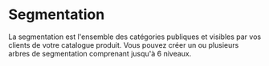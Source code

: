 # Segmentation


<p>La segmentation est l'ensemble des cat&eacute;gories publiques et visibles par vos clients de votre catalogue produit.&nbsp;Vous pouvez cr&eacute;er un ou plusieurs arbres de segmentation comprenant jusqu'&agrave; 6 niveaux.</p>

